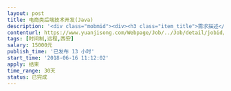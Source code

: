 ```yaml
---                
layout: post       
title: 电商类后端技术开发(Java)           
description: '<div class="mobmid"><div><h3 class="item_title">需求描述</h3><p>已有原型图和UI图，技术框架已经搭建完成，用的框架是vue +element ui，目前还需要一位java中级工程师。项目是一个小型的电子商务网站，类似于猪八戒的业务模式，有这方面经验的更好。</p></div><!--info end--></div>'     
contenturl: https://www.yuanjisong.com/Webpage/Job/../Job/detail/jobid/101580      
tags: [时间制,远程,西安]            
salary: 15000元          
publish_time: '已发布 13 小时'         
start_time: '2018-06-16 11:12:02'           
apply: 结束                   
time_range: 30天              
status: 已完成                  
---                 
```

